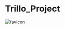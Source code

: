 # Trillo_Project
![favicon](https://github.com/HidayahJadaan/Trillo-Sass/assets/121747756/813dcef0-9cf3-4412-8cb5-b487dd51cb77)
